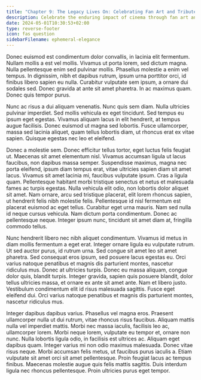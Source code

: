 ```yaml
---
title: "Chapter 9: The Legacy Lives On: Celebrating Fan Art and Tributes"
description: Celebrate the enduring impact of cinema through fan art and tributes, honoring beloved classics.
date: 2024-05-01T10:30:53+02:00
type: reverse-footer
icon: fas question
sidebarFilename: ephemeral-elegance
---
```

Donec euismod est condimentum dolor convallis, in lacinia elit fermentum. Nullam mollis a est vel mollis. Vivamus ut porta lorem, sed dictum magna. Nulla pellentesque enim sed pulvinar mollis. Phasellus molestie a enim vel tempus. In dignissim, nibh et dapibus rutrum, ipsum urna porttitor orci, id finibus libero sapien eu nulla. Curabitur vulputate sem ipsum, a ornare dui sodales sed. Donec gravida at ante sit amet pharetra. In ac maximus quam. Donec quis tempor purus.

Nunc ac risus a dui aliquam venenatis. Nunc quis sem diam. Nulla ultricies pulvinar imperdiet. Sed mollis vehicula ex eget tincidunt. Sed tempus eu ipsum eget egestas. Vivamus aliquam lacus in elit hendrerit, at tempus augue facilisis. Donec euismod ut magna sed lobortis. Fusce ullamcorper, massa sed lacinia aliquet, quam tellus lobortis diam, ut rhoncus erat ex vitae sapien. Quisque egestas nec leo et eleifend.

Donec a molestie sem. Donec efficitur tellus tortor, eget luctus felis feugiat ut. Maecenas sit amet elementum nisl. Vivamus accumsan ligula ut lacus faucibus, non dapibus massa semper. Suspendisse maximus, magna nec porta eleifend, ipsum diam tempus erat, vitae ultricies sapien diam sit amet lacus. Vivamus sit amet lacinia mi, faucibus vulputate ipsum. Cras a ligula quam. Pellentesque habitant morbi tristique senectus et netus et malesuada fames ac turpis egestas. Nulla vehicula elit odio, non lobortis dolor aliquet sit amet. Nam ornare, arcu sed tristique placerat, elit lorem rhoncus sapien, ut hendrerit felis nibh molestie felis. Pellentesque id nisl fermentum est placerat euismod ac eget tellus. Curabitur eget urna mauris. Nam sed nulla id neque cursus vehicula. Nam dictum porta condimentum. Donec ac pellentesque neque. Integer ipsum nunc, tincidunt sit amet diam at, fringilla commodo tellus.

Nunc hendrerit libero nec nibh aliquet condimentum. Vivamus id metus in diam mollis fermentum a eget erat. Integer ornare ligula eu vulputate rutrum. Ut sed auctor purus, id rutrum urna. Sed congue sit amet leo sit amet pharetra. Sed consequat eros ipsum, sed posuere lacus egestas eu. Orci varius natoque penatibus et magnis dis parturient montes, nascetur ridiculus mus. Donec at ultricies turpis. Donec eu massa aliquam, congue dolor quis, blandit turpis. Integer gravida, sapien quis posuere blandit, dolor tellus ultricies massa, et ornare ex ante sit amet ante. Nam et libero justo. Vestibulum condimentum elit id risus malesuada sagittis. Fusce eget eleifend dui. Orci varius natoque penatibus et magnis dis parturient montes, nascetur ridiculus mus.

Integer dapibus dapibus varius. Phasellus vel magna eros. Praesent ullamcorper nulla ut dui rutrum, vitae rhoncus risus faucibus. Aliquam mattis nulla vel imperdiet mattis. Morbi nec massa iaculis, facilisis leo ac, ullamcorper lorem. Morbi neque lorem, vulputate eu tempor et, ornare non nunc. Nulla lobortis ligula odio, in facilisis est ultrices ac. Aliquam eget dapibus quam. Integer varius mi non odio maximus malesuada. Donec vitae risus neque. Morbi accumsan felis metus, ut faucibus purus iaculis a. Etiam vulputate sit amet orci sit amet pellentesque. Proin feugiat lacus ac tempus finibus. Maecenas molestie augue quis felis mattis sagittis. Duis interdum ligula nec rhoncus pellentesque. Proin ultricies purus eget tempor.